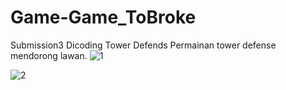 # Game-Game_ToBroke
Submission3 Dicoding Tower Defends
Permainan tower defense mendorong lawan.
![1](https://user-images.githubusercontent.com/53290382/78697335-da85a380-792a-11ea-8e9e-354bdf92637d.png)

![2](https://user-images.githubusercontent.com/53290382/78697344-dce7fd80-792a-11ea-9af6-bb7fdf9998e5.png)
